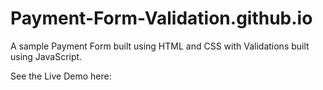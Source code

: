 # Payment-Form-Validation.github.io

A sample Payment Form built using HTML and CSS with Validations built using JavaScript.

See the Live Demo here:
